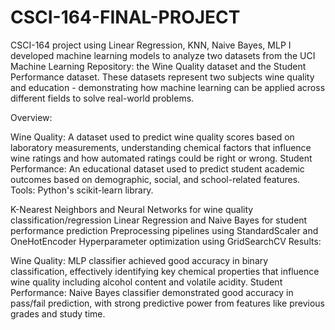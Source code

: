 # CSCI-164-FINAL-PROJECT
CSCI-164 project using Linear Regression, KNN, Naive Bayes, MLP
I developed machine learning models to analyze two datasets from the UCI Machine Learning Repository: the Wine Quality dataset and the Student Performance dataset. These datasets represent two subjects wine quality and education - demonstrating how machine learning can be applied across different fields to solve real-world problems.

Overview:

Wine Quality: A dataset used to predict wine quality scores based on laboratory measurements, understanding chemical factors that influence wine ratings and how automated ratings could be right or wrong.
Student Performance: An educational dataset used to predict student academic outcomes based on demographic, social, and school-related features.
Tools: Python's scikit-learn library.

K-Nearest Neighbors and Neural Networks for wine quality classification/regression
Linear Regression and Naive Bayes for student performance prediction
Preprocessing pipelines using StandardScaler and OneHotEncoder
Hyperparameter optimization using GridSearchCV
Results:

Wine Quality: MLP classifier achieved good accuracy in binary classification, effectively identifying key chemical properties that influence wine quality including alcohol content and volatile acidity.
Student Performance: Naive Bayes classifier demonstrated good accuracy in pass/fail prediction, with strong predictive power from features like previous grades and study time.
